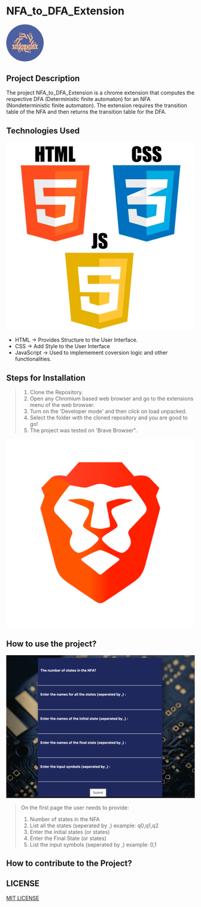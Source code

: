 # NFA_to_DFA_Extension 
<img src="imageAssets/logo.png" width="100" style="border-radius:50%;"/>

## Project Description
The project NFA_to_DFA_Extension is a chrome extension that computes the respective DFA (Deterministic finite automaton) for an NFA (Nondeterministic finite automaton). The extension requires the transition table of the NFA and then returns the transition table for the DFA.

## Technologies Used
![](imageAssets/html5-js-css3-logo-png-11536003913vd86ju9pc1.jpeg)

- HTML -> Provides Structure to the User Interface.
- CSS -> Add Style to the User Interface
- JavaScript -> Used to implemement coversion logic and other functionalities.

## Steps for Installation
> 1. Clone the Repository.
> 1. Open any Chromium based web browser and go to the extensions menu of the web browser.
> 1. Turn on the 'Developer mode' and then click on load unpacked.
> 1. Select the folder with the cloned repository and you are good to go!
> 1. The project was tested on 'Brave Browser".
> 

![](imageAssets/brave.png)

## How to use the project?
![](imageAssets/Page1.png)
> On the first page the user needs to provide:
> 1. Number of states in the NFA
> 1. List all the states (seperated by ,) example: q0,q1,q2
> 1. Enter the initial states (or states)
> 1. Enter the Final State (or states)
> 1. List the input symbols (seperated by ,) example: 0,1
>
## How to contribute to the Project?
## LICENSE
[MIT LICENSE](LICENSE.txt)

